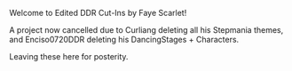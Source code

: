 Welcome to Edited DDR Cut-Ins by Faye Scarlet!

A project now cancelled due to Curliang deleting all his Stepmania themes, and Enciso0720DDR deleting his DancingStages + Characters.

Leaving these here for posterity.
